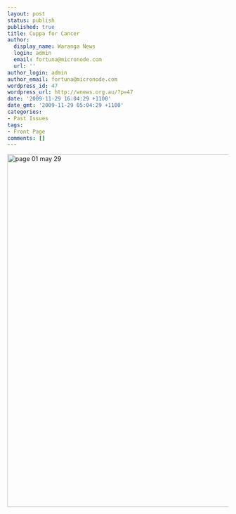 ```yaml
---
layout: post
status: publish
published: true
title: Cuppa for Cancer
author:
  display_name: Waranga News
  login: admin
  email: fortuna@micronode.com
  url: ''
author_login: admin
author_email: fortuna@micronode.com
wordpress_id: 47
wordpress_url: http://wnews.org.au/?p=47
date: '2009-11-29 16:04:29 +1100'
date_gmt: '2009-11-29 05:04:29 +1100'
categories:
- Past Issues
tags:
- Front Page
comments: []
---
```

<p><a href="http://wnews.org.au/wp-content/uploads/2009/11/page-01-may-29.jpg"><img class="alignnone size-large wp-image-46" style="border: 0pt none;" title="page 01 may 29" src="http://wnews.org.au/wp-content/uploads/2009/11/page-01-may-29-703x1024.jpg" alt="page 01 may 29" width="552" height="803" /></a></p>
